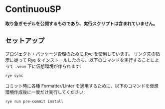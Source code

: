 # ContinuouSP
**取り急ぎモデルを公開するものであり、実行スクリプトは含まれていません。**
## セットアップ
プロジェクト・パッケージ管理のために [Rye](https://rye-up.com/) を使用しています。
リンク先の指示に従って Rye をインストールしたのち、以下のコマンドを実行することによって `.venv` 下に仮想環境が作られます:

```bash
rye sync
```

コミット時に各種 Formatter/Linter を適用するために、以下のコマンドを仮想環境作成後に一度だけ実行してください:

```bash
rye run pre-commit install
```
